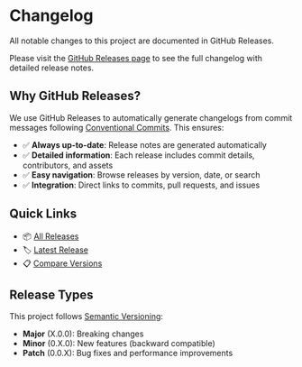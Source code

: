 # Changelog

All notable changes to this project are documented in GitHub Releases.

Please visit the [GitHub Releases page](https://github.com/aignostics/typescript-sdk/releases) to see the full changelog with detailed release notes.

## Why GitHub Releases?

We use GitHub Releases to automatically generate changelogs from commit messages following [Conventional Commits](https://conventionalcommits.org/). This ensures:

- ✅ **Always up-to-date**: Release notes are generated automatically
- ✅ **Detailed information**: Each release includes commit details, contributors, and assets
- ✅ **Easy navigation**: Browse releases by version, date, or search
- ✅ **Integration**: Direct links to commits, pull requests, and issues

## Quick Links

- 📦 [All Releases](https://github.com/aignostics/typescript-sdk/releases)
- 🏷️ [Latest Release](https://github.com/aignostics/typescript-sdk/releases/latest)
- 📋 [Compare Versions](https://github.com/aignostics/typescript-sdk/compare)

## Release Types

This project follows [Semantic Versioning](https://semver.org/):

- **Major** (X.0.0): Breaking changes
- **Minor** (0.X.0): New features (backward compatible)
- **Patch** (0.0.X): Bug fixes and performance improvements
